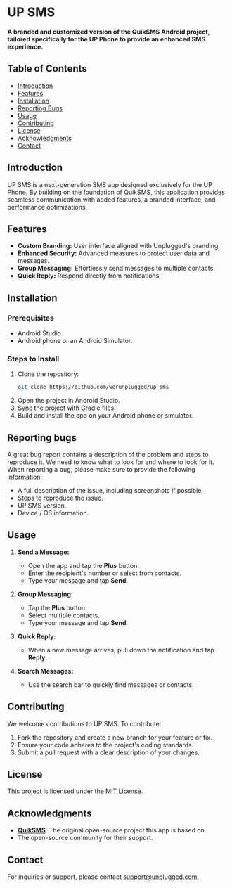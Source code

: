 # **UP SMS**

**A branded and customized version of the QuikSMS Android project, tailored specifically for the UP Phone to provide an enhanced SMS experience.**

## **Table of Contents**
- [Introduction](#introduction)
- [Features](#features)
- [Installation](#installation)
- [Reporting Bugs](#reporting-bugs)
- [Usage](#usage)
- [Contributing](#contributing)
- [License](#license)
- [Acknowledgments](#acknowledgments)
- [Contact](#contact)


## **Introduction**

UP SMS is a next-generation SMS app designed exclusively for the UP Phone. By building on the foundation of [QuikSMS](https://github.com/octoshrimpy/quik), this application provides seamless communication with added features, a branded interface, and performance optimizations.


## **Features**

- **Custom Branding:** User interface aligned with Unplugged's branding.
- **Enhanced Security:** Advanced measures to protect user data and messages.
- **Group Messaging:** Effortlessly send messages to multiple contacts.
- **Quick Reply:** Respond directly from notifications.


## **Installation**

### **Prerequisites**
- Android Studio.
- Android phone or an Android Simulator.

### **Steps to Install**
1. Clone the repository:
   ```bash
   git clone https://github.com/werunplugged/up_sms
   ```
2. Open the project in Android Studio.
3. Sync the project with Gradle files.
4. Build and install the app on your Android phone or simulator.


## **Reporting bugs**

A great bug report contains a description of the problem and steps to reproduce it. We need to know what to look for and where to look for it.
When reporting a bug, please make sure to provide the following information:
- A full description of the issue, including screenshots if possible.
- Steps to reproduce the issue.
- UP SMS version.
- Device / OS information.


## **Usage**

1. **Send a Message:**
   - Open the app and tap the **Plus** button.
   - Enter the recipient's number or select from contacts.
   - Type your message and tap **Send**.

2. **Group Messaging:**
   - Tap the **Plus** button.
   - Select multiple contacts.
   - Type your message and tap **Send**.

3. **Quick Reply:**
   - When a new message arrives, pull down the notification and tap **Reply**.

4. **Search Messages:**
   - Use the search bar to quickly find messages or contacts.


## **Contributing**

We welcome contributions to UP SMS. To contribute:
1. Fork the repository and create a new branch for your feature or fix.
2. Ensure your code adheres to the project's coding standards.
3. Submit a pull request with a clear description of your changes.


## **License**

This project is licensed under the [MIT License](LICENSE).


## **Acknowledgments**

- **[QuikSMS](https://github.com/octoshrimpy/quik)**: The original open-source project this app is based on.
- The open-source community for their support.


## **Contact**

For inquiries or support, please contact [support@unplugged.com](mailto:support@unplugged.com).
